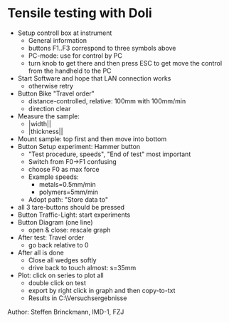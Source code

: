 # Tensile testing with Doli

- Setup controll box at instrument
  - General information
  - buttons F1..F3 correspond to three symbols above
  - PC-mode: use for control by PC
  - turn knob to get there and then press ESC to get move the control from the handheld to the PC
- Start Software and hope that LAN connection works
  - otherwise retry
- Button Bike "Travel order"
  - distance-controlled, relative: 100mm with 100mm/min
  - direction clear
- Measure the sample:
  - |width||
  - |thickness||
- Mount sample: top first and then move into bottom
- Button Setup experiment: Hammer button
  - "Test procedure, speeds", "End of test" most important
  - Switch from F0->F1 confusing
  - choose F0 as max force
  - Example speeds:
    - metals=0.5mm/min
    - polymers=5mm/min
  - Adopt path: "Store data to"
- all 3 tare-buttons should  be pressed
- Button Traffic-Light: start experiments
- Button Diagram (one line)
  - open & close: rescale graph
- After test: Travel order
  - go back relative to 0
- After all is done
  - Close all wedges softly
  - drive back to touch almost: s=35mm
- Plot: click on series to plot all
  - double click on test
  - export by right click in graph and then copy-to-txt
  - Results in C:\Versuchsergebnisse

Author: Steffen Brinckmann, IMD-1, FZJ
<!--- version:1.0 |filename|| -->